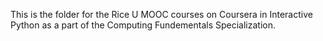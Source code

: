 This is the folder for the Rice U MOOC courses on Coursera in Interactive Python as a part of the Computing Fundementals Specialization.
